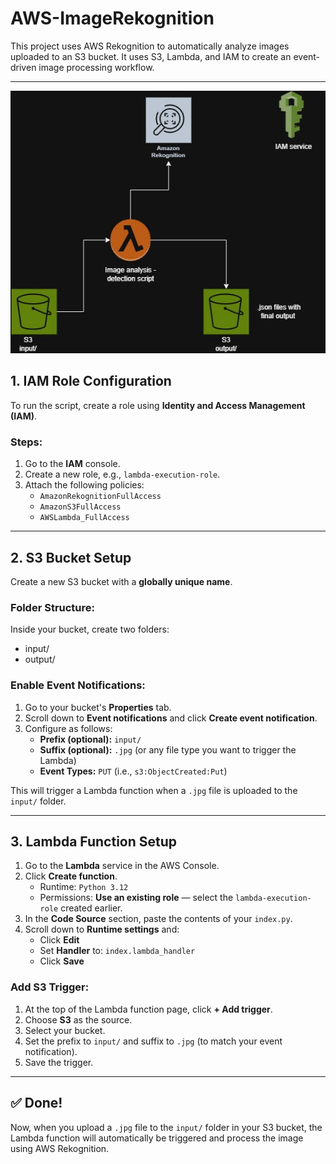 # AWS-ImageRekognition

This project uses AWS Rekognition to automatically analyze images uploaded to an S3 bucket. It uses S3, Lambda, and IAM to create an event-driven image processing workflow.

---
![Diagram architecture](diagram_image_rekognition.jpg "AWS - Diagram architecture")

## 1. IAM Role Configuration 

To run the script, create a role using **Identity and Access Management (IAM)**.

### Steps:

1. Go to the **IAM** console.
2. Create a new role, e.g., `lambda-execution-role`.
3. Attach the following policies:
   - `AmazonRekognitionFullAccess`
   - `AmazonS3FullAccess`
   - `AWSLambda_FullAccess`

---

## 2. S3 Bucket Setup

Create a new S3 bucket with a **globally unique name**.

### Folder Structure:

Inside your bucket, create two folders:
- input/
- output/


### Enable Event Notifications:

1. Go to your bucket's **Properties** tab.
2. Scroll down to **Event notifications** and click **Create event notification**.
3. Configure as follows:
   - **Prefix (optional):** `input/`
   - **Suffix (optional):** `.jpg` (or any file type you want to trigger the Lambda)
   - **Event Types:** `PUT` (i.e., `s3:ObjectCreated:Put`)

This will trigger a Lambda function when a `.jpg` file is uploaded to the `input/` folder.

---

## 3. Lambda Function Setup

1. Go to the **Lambda** service in the AWS Console.
2. Click **Create function**.
   - Runtime: `Python 3.12`
   - Permissions: **Use an existing role** — select the `lambda-execution-role` created earlier.
3. In the **Code Source** section, paste the contents of your `index.py`.
4. Scroll down to **Runtime settings** and:
   - Click **Edit**
   - Set **Handler** to: `index.lambda_handler`
   - Click **Save**

### Add S3 Trigger:

1. At the top of the Lambda function page, click **+ Add trigger**.
2. Choose **S3** as the source.
3. Select your bucket.
4. Set the prefix to `input/` and suffix to `.jpg` (to match your event notification).
5. Save the trigger.

---

## ✅ Done!

Now, when you upload a `.jpg` file to the `input/` folder in your S3 bucket, the Lambda function will automatically be triggered and process the image using AWS Rekognition.
